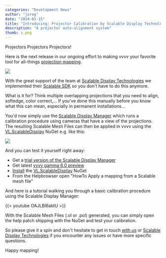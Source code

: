```yaml
---
categories: "Development News"
author: "joreg"
date: "2024-01-15"
title: "Introducing: Projector Calibration by Scalable Display Technologies"
description: "A projector auto-alignment system"
thumb: s.png
---
```


Projectors Projectors Projectors!

Here is the next release in our ongoing effort to making vvvv your favorite tool for all-things [projection mapping](https://thegraybook.vvvv.org/reference/libraries/projectionmapping.html).

![](sdt.png)

With the great support of the team at [Scalable Display Technologies](https://www.scalabledisplay.com/) we implemented their [Scalable SDK](https://www.scalabledisplay.com/products/scalable-sdk/) so you don't have to do this anymore. 

What is it for? Think multiple overlapping projections that you need to align, softedge, color correct,... If you've done this manually before you know what this can mean, especially in permanent installations...

You'd now simply use the [Scalable Display Manager](https://www.scalabledisplay.com/products/scalable-display-manager/) which runs a calibration procedure using cameras that have a view of the projections. The resulting Scalable Mesh Files can then be applied in vvvv using the [VL.ScalableDisplay](https://www.nuget.org/packages/VL.ScalableDisplay) NuGet e.g. like this:

![](2023-11-22-21-23-05.png)

And you can test it yourself right away:
* Get a [trial version of the Scalable Display Manager](https://www.scalabledisplay.com/software-demo-request/)
* Get latest [vvvv gamma 6.0 preview](https://visualprogramming.net/#Download)
* [Install](https://thegraybook.vvvv.org/reference/hde/managing-nugets.html) the [VL.ScalableDisplay](https://www.nuget.org/packages/VL.ScalableDisplay) NuGet 
* From the Helpbrowser open "HowTo Apply a mapping from a Scalable mesh file"

And here is a tutorial walking you through a basic calibration procedure using the Scalable Display Manager:

{{< youtube OAJLBI6aktU >}}

With the Scalable Mesh Files (.ol or .pol) generated, you can simply open the help patch shipping with the NuGet and test your calibration.

So please give it a spin and don't hesitate to get in touch [with us](mailto:devvvvs@vvvv.org) or [Scalable Display Technologies](https://www.scalabledisplay.com/contact-us/) if you encounter any issues or have more specific questions.

Happy mapping!